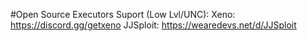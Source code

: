 #Open Source
Executors Suport (Low Lvl/UNC):
Xeno: https://discord.gg/getxeno
JJSploit: https://wearedevs.net/d/JJSploit

